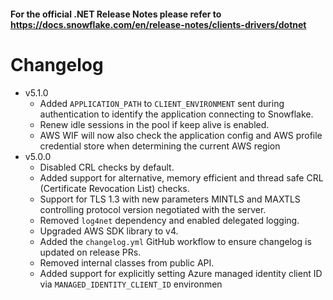 #### For the official .NET Release Notes please refer to https://docs.snowflake.com/en/release-notes/clients-drivers/dotnet

# Changelog
- v5.1.0
    - Added `APPLICATION_PATH` to `CLIENT_ENVIRONMENT` sent during authentication to identify the application connecting to Snowflake.
    - Renew idle sessions in the pool if keep alive is enabled.
    - AWS WIF will now also check the application config and AWS profile credential store when determining the current AWS region
- v5.0.0
    - Disabled CRL checks by default.
    - Added support for alternative, memory efficient and thread safe CRL (Certificate Revocation List) checks.
    - Support for TLS 1.3 with new parameters MINTLS and MAXTLS controlling protocol version negotiated with the server.
    - Removed `log4net` dependency and enabled delegated logging.
    - Upgraded AWS SDK library to v4.
    - Added the `changelog.yml` GitHub workflow to ensure changelog is updated on release PRs.
    - Removed internal classes from public API.
    - Added support for explicitly setting Azure managed identity client ID via `MANAGED_IDENTITY_CLIENT_ID` environmen

